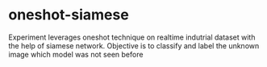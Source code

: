 # oneshot-siamese
Experiment leverages oneshot technique on realtime indutrial dataset with the help of siamese network. Objective is to classify and label the unknown image which model was not seen before
